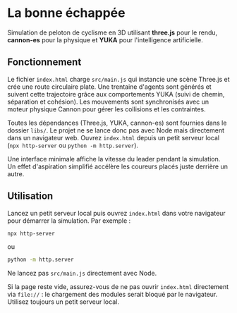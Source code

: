 # La bonne échappée

Simulation de peloton de cyclisme en 3D utilisant **three.js** pour le rendu, **cannon-es** pour la physique et **YUKA** pour l'intelligence artificielle.

## Fonctionnement

Le fichier `index.html` charge `src/main.js` qui instancie une scène Three.js et crée une route circulaire plate. Une trentaine d'agents sont générés et suivent cette trajectoire grâce aux comportements YUKA (suivi de chemin, séparation et cohésion). Les mouvements sont synchronisés avec un moteur physique Cannon pour gérer les collisions et les contraintes.

Toutes les dépendances (Three.js, YUKA, cannon-es) sont fournies dans le dossier `libs/`. Le projet ne se lance donc pas avec Node mais directement dans un navigateur web. Ouvrez `index.html` depuis un petit serveur local (`npx http-server` ou `python -m http.server`).

Une interface minimale affiche la vitesse du leader pendant la simulation.
Un effet d'aspiration simplifié accélère les coureurs placés juste derrière un autre.

## Utilisation

Lancez un petit serveur local puis ouvrez `index.html` dans votre navigateur pour démarrer la simulation. Par exemple :
```bash
npx http-server
```
ou
```bash
python -m http.server
```
Ne lancez pas `src/main.js` directement avec Node.

Si la page reste vide, assurez-vous de ne pas ouvrir `index.html` directement via `file://` : le chargement des modules serait bloqué par le navigateur. Utilisez toujours un petit serveur local.


